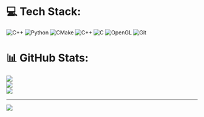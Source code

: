 
# 💻 Tech Stack:
![C++](https://img.shields.io/badge/c++-%2300599C.svg?style=for-the-badge&logo=c%2B%2B&logoColor=white) ![Python](https://img.shields.io/badge/python-3670A0?style=for-the-badge&logo=python&logoColor=ffdd54) ![CMake](https://img.shields.io/badge/CMake-%23008FBA.svg?style=for-the-badge&logo=cmake&logoColor=white) ![C++](https://img.shields.io/badge/c++-%2300599C.svg?style=for-the-badge&logo=c%2B%2B&logoColor=white) ![C](https://img.shields.io/badge/c-%2300599C.svg?style=for-the-badge&logo=c&logoColor=white) ![OpenGL](https://img.shields.io/badge/OpenGL-%23FFFFFF.svg?style=for-the-badge&logo=opengl) ![Git](https://img.shields.io/badge/git-%23F05033.svg?style=for-the-badge&logo=git&logoColor=white)
# 📊 GitHub Stats:
![](https://github-readme-stats.vercel.app/api?username=fogInSingularity&theme=dark&hide_border=false&include_all_commits=false&count_private=false)<br/>
![](https://github-readme-streak-stats.herokuapp.com/?user=fogInSingularity&theme=dark&hide_border=false)<br/>
![](https://github-readme-stats.vercel.app/api/top-langs/?username=fogInSingularity&theme=dark&hide_border=false&include_all_commits=false&count_private=false&layout=compact)

---
[![](https://visitcount.itsvg.in/api?id=fogInSingularity&icon=0&color=0)](https://visitcount.itsvg.in)

<!-- Proudly created with GPRM ( https://gprm.itsvg.in ) -->
